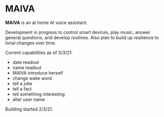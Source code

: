 # MAIVA
**MAIVA** is an at home AI voice assistant.

Development in progress to control smart devices, play music, answer general questions, and develop routines.
Also plan to build up resilience to tonal changes over time.

Current capabilities as of 3/3/21:

* date readout
* name readout
* MAIVA introduce herself
* change wake word
* tell a joke
* tell a fact
* tell something interesting
* alter user name
  

Building started 2/3/21.
